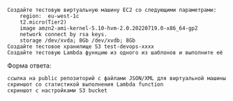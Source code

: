     Создайте тестовую виртуальную машину EC2 со следующими параметрами:
        region:  eu-west-1c
        t2.micro(Tier2)
        image amzn2-ami-kernel-5.10-hvm-2.0.20220719.0-x86_64-gp2
        network connect by rsa keys. 
        storage /dev/xvda; 8Gb /dev/xvdb; 8Gb
    Создайте тестовое хранилище S3 test-devops-xxxx 
    Создайте тестовую Lambda функцию из одного из шаблонов и выполните её

Форма ответа:

    ссылка на public репозиторий с файлами JSON/XML для виртуальной машины
    скриншот со статистикой выполнения Lambda function
    скриншот с настройками S3 bucket

